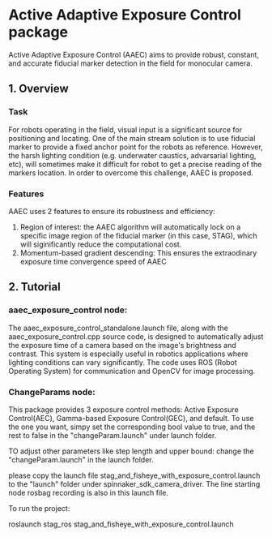 

# Active Adaptive Exposure Control package
Active Adaptive Exposure Control (AAEC) aims to provide robust, constant, and accurate fiducial marker detection in the field for monocular camera.

## 1. Overview
  ### Task
  For robots operating in the field, visual input is a significant source for positioning and locating. One of the main stream solution is to use fiducial marker to provide a fixed anchor point for the robots as reference. However, the harsh lighting condition (e.g.  underwater caustics, advarsarial lighting, etc), will sometimes make it difficult for robot to get a precise reading of the markers location. In order to overcome this challenge, AAEC is proposed.
  
  ### Features
  AAEC uses 2 features to ensure its robustness and efficiency:
  1. Region of interest: the AAEC algorithm will automatically lock on a specific image region of the fiducial marker (in this case, STAG), which will siginificantly reduce the computational cost.
  2. Momentum-based gradient descending: This ensures the extraodinary exposure time convergence speed of AAEC

## 2. Tutorial
  ### aaec_exposure_control node:
  The aaec_exposure_control_standalone.launch file, along with the aaec_exposure_control.cpp source code, is designed to automatically adjust the exposure time of a camera based on the image's brightness and contrast. This system is especially useful in robotics applications where lighting conditions can vary significantly. The code uses ROS (Robot Operating System) for communication and OpenCV for image processing.

  ### ChangeParams node:
  This package provides 3 exposure control methods: Active Exposure Control(AEC), Gamma-based Exposure Control(GEC), and default. To use the one you want, simpy set the corresponding bool value to true, and the rest to false in the  "changeParam.launch" under launch folder.


TO adjust other parameters like step length and upper bound: change the "changeParam.launch" in the launch folder.



please copy the launch file stag_and_fisheye_with_exposure_control.launch
to the "launch" folder under spinnaker_sdk_camera_driver. The line starting node rosbag recording is also in this launch file.

To run the project:

roslaunch stag_ros stag_and_fisheye_with_exposure_control.launch






